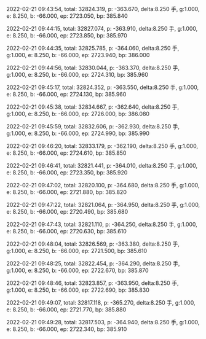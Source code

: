 2022-02-21 09:43:54, total: 32824.319, p: -363.670, delta:8.250 手, g:1.000, e: 8.250, b: -66.000, ep: 2723.050, bp: 385.840

2022-02-21 09:44:15, total: 32827.074, p: -363.910, delta:8.250 手, g:1.000, e: 8.250, b: -66.000, ep: 2723.850, bp: 385.970

2022-02-21 09:44:35, total: 32825.785, p: -364.060, delta:8.250 手, g:1.000, e: 8.250, b: -66.000, ep: 2723.940, bp: 386.000

2022-02-21 09:44:56, total: 32830.044, p: -363.370, delta:8.250 手, g:1.000, e: 8.250, b: -66.000, ep: 2724.310, bp: 385.960

2022-02-21 09:45:17, total: 32824.352, p: -363.550, delta:8.250 手, g:1.000, e: 8.250, b: -66.000, ep: 2724.130, bp: 385.960

2022-02-21 09:45:38, total: 32834.667, p: -362.640, delta:8.250 手, g:1.000, e: 8.250, b: -66.000, ep: 2726.000, bp: 386.080

2022-02-21 09:45:59, total: 32832.606, p: -362.930, delta:8.250 手, g:1.000, e: 8.250, b: -66.000, ep: 2724.990, bp: 385.990

2022-02-21 09:46:20, total: 32833.179, p: -362.190, delta:8.250 手, g:1.000, e: 8.250, b: -66.000, ep: 2724.610, bp: 385.850

2022-02-21 09:46:41, total: 32821.441, p: -364.010, delta:8.250 手, g:1.000, e: 8.250, b: -66.000, ep: 2723.350, bp: 385.920

2022-02-21 09:47:02, total: 32820.100, p: -364.680, delta:8.250 手, g:1.000, e: 8.250, b: -66.000, ep: 2721.880, bp: 385.820

2022-02-21 09:47:22, total: 32821.064, p: -364.950, delta:8.250 手, g:1.000, e: 8.250, b: -66.000, ep: 2720.490, bp: 385.680

2022-02-21 09:47:43, total: 32821.110, p: -364.250, delta:8.250 手, g:1.000, e: 8.250, b: -66.000, ep: 2720.630, bp: 385.610

2022-02-21 09:48:04, total: 32826.569, p: -363.380, delta:8.250 手, g:1.000, e: 8.250, b: -66.000, ep: 2721.500, bp: 385.610

2022-02-21 09:48:25, total: 32822.454, p: -364.290, delta:8.250 手, g:1.000, e: 8.250, b: -66.000, ep: 2722.670, bp: 385.870

2022-02-21 09:48:46, total: 32823.857, p: -363.950, delta:8.250 手, g:1.000, e: 8.250, b: -66.000, ep: 2722.690, bp: 385.830

2022-02-21 09:49:07, total: 32817.118, p: -365.270, delta:8.250 手, g:1.000, e: 8.250, b: -66.000, ep: 2721.770, bp: 385.880

2022-02-21 09:49:28, total: 32817.503, p: -364.940, delta:8.250 手, g:1.000, e: 8.250, b: -66.000, ep: 2722.340, bp: 385.910